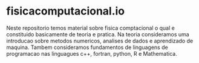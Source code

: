 # fisicacomputacional.io
Neste repositorio temos material sobre fisica comptacional o qual e constituido basicamente de teoria e pratica. Na teoria consideramos uma introducao sobre metodos numericos, analises de dados e aprendizado de maquina.
Tambem consideramos fundamentos de linguagens de programacao nas linguagues c++, fortran, python, R e Mathematica.
